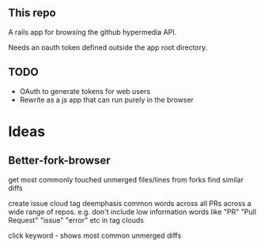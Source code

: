 This repo
---------

A rails app for browsing the github hypermedia API.

Needs an oauth token defined outside the app root directory.

TODO
----

* OAuth to generate tokens for web users
* Rewrite as a js app that can run purely in the browser

Ideas
=====


Better-fork-browser
-------------------
get most commonly touched unmerged files/lines from forks
find similar diffs

create issue cloud tag
deemphasis common words across all PRs across a wide range of repos. 
e.g. don't include low information words like "PR" "Pull Request" "issue" "error" etc in tag clouds

click keyword - shows most common unmerged diffs


